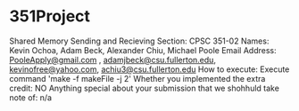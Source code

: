 # 351Project
Shared Memory Sending and Recieving
  Section: CPSC 351-02
  Names: Kevin Ochoa, Adam Beck, Alexander Chiu, Michael Poole
  Email Address: PooleApply@gmail.com , adamjbeck@csu.fullerton.edu, kevinofree@yahoo.com, achiu3@csu.fullerton.edu
  How to execute: Execute command 'make -f makeFile -j 2'
  Whether you implemented the extra credit: NO
  Anything special about your submission that we shohhuld take note of: n/a
